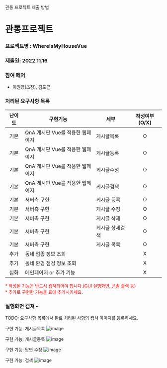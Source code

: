 관통 프로젝트 제출 방법

# 관통프로젝트
### 프로젝트명 : WhereIsMyHouseVue
### 제출일: 2022.11.16
### 참여 페어
- 이원영(조장), 김도균

### 처리된 요구사항 목록
|난이도|구현기능|세부|작성여부(O/X)|
|:---:|---|---|:---:|
|기본|QnA 게시판 Vue를 적용한 웹페이지|게시글목록|O|
|기본|QnA 게시판 Vue를 적용한 웹페이지|게시글등록|O|
|기본|QnA 게시판 Vue를 적용한 웹페이지|게시글수정|O|
|기본|QnA 게시판 Vue를 적용한 웹페이지|게시글검색|O|
|기본|서버측 구현|게시글 등록|O|
|기본|서버측 구현|게시글 수정|O|
|기본|서버측 구현|게시글 삭제|O|
|기본|서버측 구현|게시글 상세검색|O|
|기본|서버측 구현|게시글 목록|O|
|추가|동네 업종 정보 조회||X|
|추가|동네 환경 점검 정보 조회||X|
|심화|메인페이지 or 추가 기능||X|

<span style="color:red">
* 작성된 기능은 반드시 캡쳐되어야 합니다.(GUI 실행화면, 콘솔 출력 등)<br>
* 추가로 구현한 기능을 표에 추가시키세요.
</span>

### 실행화면 캡쳐 - 
TODO: 요구사항 목록에서 완료 처리된 사항의 캡쳐 이미지를 등록하세요.

구현 기능: 게시글목록
![image](https://user-images.githubusercontent.com/72545216/202128743-a718f386-a98e-4882-ad3b-d148ab8c62f1.png)

구현 기능: 게시글등록
![image](https://user-images.githubusercontent.com/72545216/202132069-bf62bf33-9af3-4086-aae0-cc58201842cd.png)

구현 기능: 답변 수정
![image](https://user-images.githubusercontent.com/72545216/202135968-71d15db0-8b7a-4375-959e-037ab3867e07.png)

구현 기능: 검색
![image](https://user-images.githubusercontent.com/72545216/202136258-9a9746e0-c54f-4e9b-817d-b104e4ff1e67.png)
